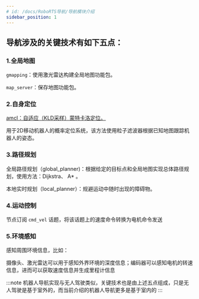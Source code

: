 ```yaml
---
# id: /docs/RoboRTS导航/导航模块介绍
sidebar_position: 1
---
```

## 导航涉及的关键技术有如下五点：

### 1.全局地图

`gmapping`：使用激光雷达构建全局地图功能包。

`map_server`：保存地图功能包。

### 2.自身定位

[amcl：自适应（KLD采样）蒙特卡洛定位。](https://roboppn.top/docs/RoboRTS%E5%AF%BC%E8%88%AA/%E8%87%AA%E8%BA%AB%E5%AE%9A%E4%BD%8D%EF%BC%9Aamcl)

用于2D移动机器人的概率定位系统，该方法使用粒子滤波器根据已知地图跟踪机器人的姿态。

### 3.路径规划

全局路径规划（global_planner)：根据给定的目标点和全局地图实现总体路径规划，使用方法：Dijkstra、 A* 。

本地实时规划（local_planner）：规避运动中随时出现的障碍物。

### 4.运动控制

节点订阅 `cmd_vel` 话题，将该话题上的速度命令转换为电机命令发送

### 5.环境感知

感知周围环境信息，比如：

摄像头、激光雷达可以用于感知外界环境的深度信息；编码器可以感知电机的转速信息，进而可以获取速度信息并生成里程计信息

:::note
机器人导航实现与无人驾驶类似，关键技术也是由上述五点组成，只是无人驾驶是基于室外的，而当前介绍的机器人导航更多是基于室内的
:::